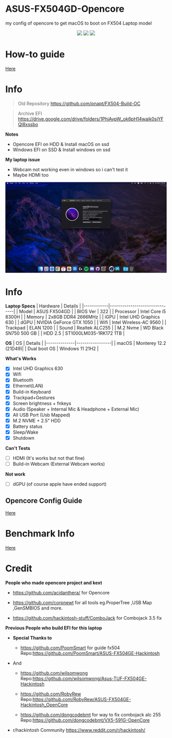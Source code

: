 # ASUS-FX504GD-Opencore
my config of opencore to get macOS to boot on FX504 Laptop model

<p align="center">
    <a href="https://github.com/badges/shields/graphs/contributors">
        <img src="https://img.shields.io/badge/Latest%20Build-0.7.8-green" /></a>
    <a href="https://github.com/pnapt/ASUS-FX504GD-Opencore/blob/main/OpenCore/ConfigExplain.md">
        <img src="https://img.shields.io/badge/How--To-Config-blue" /></a>
    <a href="https://github.com/pnapt/ASUS-FX504GD-Opencore/blob/main/OpenCore/README.md">
        <img src="https://img.shields.io/badge/Should--Read-Info--Guide-red" /></a>

# How-to guide

[Here](OpenCore/README.md)

# Info
> Old Repository
    https://github.com/pnapt/FX504-Build-OC

> Archive EFI 
    https://drive.google.com/drive/folders/1PhjAvpW_ok6pH14waik0sjYFQl8xssbo

__Notes__
- Opencore EFI on HDD & Install macOS on ssd
- Windows EFI on SSD & Install windows on ssd

__My laptop issue__
- Webcam not working even in windows so i can't test it
- Maybe HDMI too

<img src="https://github.com/pnapt/ASUS-FX504GD-Opencore/blob/main/FX504-AboutThisMac.png"/>


# Info
**Laptop Specs**
| Hardware | Details |
|------------|-------------------------------|
| Model | ASUS FX504GD |
| BIOS Ver | 322 |
| Processor | Intel Core i5 8300H |
| Memory | 2x8GB DDR4 2666MHz |
| iGPU | Intel UHD Graphics 630 |
| dGPU | NVIDIA GeForce GTX 1050 |
| Wifi | Intel Wireless-AC 9560 |
| Trackpad | ELAN 1200 |
| Sound | Realtek ALC255 |
| M.2 Nvme | WD Black SN750 500 GB |
| HDD 2.5 | ST1000LM035-1RK172 1TB  |

**OS**
| OS | Details |
|--------------|-----------------|
| macOS | Monterey 12.2 (21D49)|
| Dual boot OS | Windows 11 21H2 |


**What's Works**
- [x] Intel UHD Graphics 630
- [x] Wifi
- [x] Bluetooth 
- [x] Ethernet(LAN) 
- [x] Build-in Keyboard
- [x] Trackpad+Gestures
- [x] Screen brightness + fnkeys
- [x] Audio (Speaker + Internal Mic & Headphone + External Mic) 
- [x] All USB Port (Usb Mapped)
- [x] M.2 NVME + 2.5" HDD
- [x] Battery status
- [x] Sleep/Wake
- [x] Shutdown

**Can't Tests**
- [ ] HDMI (It's works but not that fine)
- [ ] Build-in Webcam (External Webcam works)

**Not work**
- [ ] dGPU (of course apple have ended support)

## Opencore Config Guide

[Here](OpenCore/README.md)

# Benchmark Info

[Here](OpenCore/BenchmarkInfo.md)

# Credit
__People who made opencore project and kext__
- https://github.com/acidanthera/ for Opencore

- https://github.com/corpnewt for all tools eg.ProperTree ,USB Map ,GenSMBIOS and more.

- https://github.com/hackintosh-stuff/ComboJack for Combojack 3.5 fix

__Previous People who build EFI for this laptop__
- **Special Thanks to**
    - https://github.com/PoomSmart for guide fx504 
    Repo:https://github.com/PoomSmart/ASUS-FX504GE-Hackintosh
- And 
    - https://github.com/wilsomwong
    Repo:https://github.com/wilsomwong/Asus-TUF-FX504GE-Hackintosh

    - https://github.com/RobyRew
    Repo:https://github.com/RobyRew/ASUS-FX504GE-Hackintosh_OpenCore

    - https://github.com/dongcodebmt for way to fix combojack alc 255
    Repo:https://github.com/dongcodebmt/VX5-591G-OpenCore

- r/hackintosh Community https://www.reddit.com/r/hackintosh/ 
